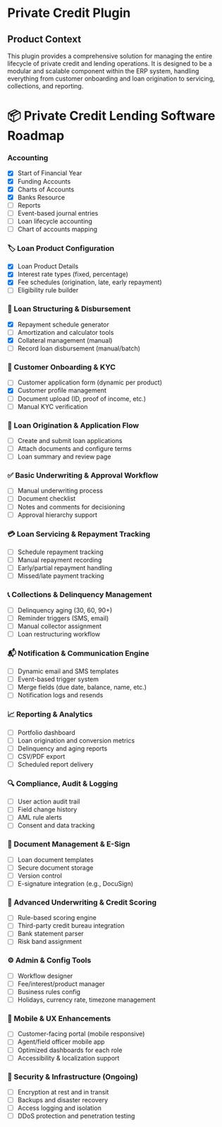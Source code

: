 # Private Credit Plugin

## Product Context

This plugin provides a comprehensive solution for managing the entire lifecycle of private credit and lending operations. It is designed to be a modular and scalable component within the ERP system, handling everything from customer onboarding and loan origination to servicing, collections, and reporting.

# 📦 Private Credit Lending Software Roadmap

### Accounting

- [x] Start of Financial Year
- [x] Funding Accounts
- [x] Charts of Accounts
- [x] Banks Resource
- [ ] Reports
- [ ] Event-based journal entries
- [ ] Loan lifecycle accounting
- [ ] Chart of accounts mapping

### 🏷️ Loan Product Configuration

- [x] Loan Product Details
- [x] Interest rate types (fixed, percentage)
- [x] Fee schedules (origination, late, early repayment)
- [ ] Eligibility rule builder

### 💼 Loan Structuring & Disbursement

- [x] Repayment schedule generator
- [ ] Amortization and calculator tools
- [x] Collateral management (manual)
- [ ] Record loan disbursement (manual/batch)

### 🧾 Customer Onboarding & KYC

- [ ] Customer application form (dynamic per product)
- [x] Customer profile management
- [ ] Document upload (ID, proof of income, etc.)
- [ ] Manual KYC verification

### 📝 Loan Origination & Application Flow

- [ ] Create and submit loan applications
- [ ] Attach documents and configure terms
- [ ] Loan summary and review page

### ✅ Basic Underwriting & Approval Workflow

- [ ] Manual underwriting process
- [ ] Document checklist
- [ ] Notes and comments for decisioning
- [ ] Approval hierarchy support

### 💳 Loan Servicing & Repayment Tracking

- [ ] Schedule repayment tracking
- [ ] Manual repayment recording
- [ ] Early/partial repayment handling
- [ ] Missed/late payment tracking

### 📞 Collections & Delinquency Management

- [ ] Delinquency aging (30, 60, 90+)
- [ ] Reminder triggers (SMS, email)
- [ ] Manual collector assignment
- [ ] Loan restructuring workflow

### 📬 Notification & Communication Engine

- [ ] Dynamic email and SMS templates
- [ ] Event-based trigger system
- [ ] Merge fields (due date, balance, name, etc.)
- [ ] Notification logs and resends

### 📈 Reporting & Analytics

- [ ] Portfolio dashboard
- [ ] Loan origination and conversion metrics
- [ ] Delinquency and aging reports
- [ ] CSV/PDF export
- [ ] Scheduled report delivery

### 🔍 Compliance, Audit & Logging

- [ ] User action audit trail
- [ ] Field change history
- [ ] AML rule alerts
- [ ] Consent and data tracking

### 📄 Document Management & E-Sign

- [ ] Loan document templates
- [ ] Secure document storage
- [ ] Version control
- [ ] E-signature integration (e.g., DocuSign)

### 🤖 Advanced Underwriting & Credit Scoring

- [ ] Rule-based scoring engine
- [ ] Third-party credit bureau integration
- [ ] Bank statement parser
- [ ] Risk band assignment

### ⚙️ Admin & Config Tools

- [ ] Workflow designer
- [ ] Fee/interest/product manager
- [ ] Business rules config
- [ ] Holidays, currency rate, timezone management

### 📱 Mobile & UX Enhancements

- [ ] Customer-facing portal (mobile responsive)
- [ ] Agent/field officer mobile app
- [ ] Optimized dashboards for each role
- [ ] Accessibility & localization support

### 🔐 Security & Infrastructure (Ongoing)

- [ ] Encryption at rest and in transit
- [ ] Backups and disaster recovery
- [ ] Access logging and isolation
- [ ] DDoS protection and penetration testing
